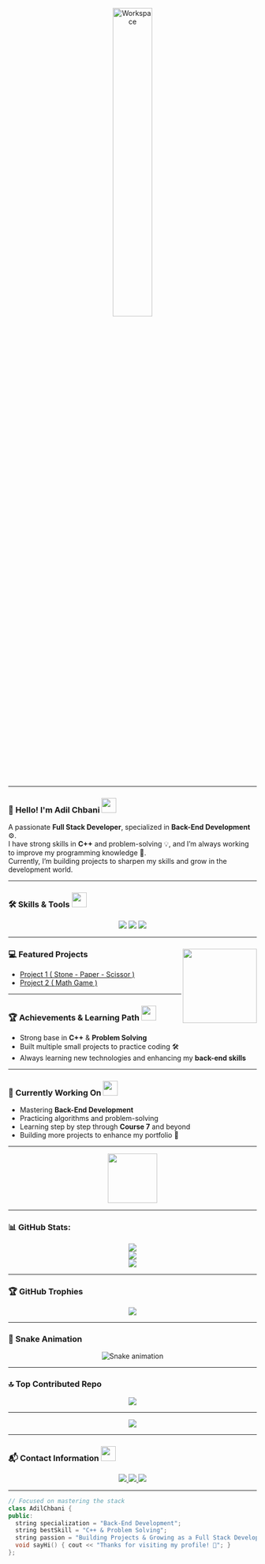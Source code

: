  <div align="center" width="100%">

<img src="https://github.com/SP-XD/SP-XD/blob/main/images/dev-working_rounded.gif?raw=true" alt="Workspace" width="40%"/><br>

</div>

<hr>

### 👋 Hello! I'm **Adil Chbani** <img src="https://media.giphy.com/media/WUlplcMpOCEmTGBtBW/giphy.gif" width="30">
A passionate **Full Stack Developer**, specialized in **Back-End Development** ⚙️.  
I have strong skills in **C++** and problem-solving 💡, and I’m always working to improve my programming knowledge 🚀.  
Currently, I’m building projects to sharpen my skills and grow in the development world.

---

### 🛠️ Skills & Tools <img src="https://media.giphy.com/media/3o7TKPdUkkbCAVqW4w/giphy.gif" width="30">
<div align="center">
  <img src="https://img.shields.io/badge/C++-00599C?style=for-the-badge&logo=c%2B%2B&logoColor=white" />
  <img src="https://img.shields.io/badge/Problem%20Solving-1f6feb?style=for-the-badge&logo=leetcode&logoColor=white" />
  <img src="https://img.shields.io/badge/Full%20Stack%20Development-2ea44f?style=for-the-badge&logo=stackshare&logoColor=white" />
</div>

---

### 💻 Featured Projects <img align="right" src="https://media.giphy.com/media/qgQUggAC3Pfv687qPC/giphy.gif" width="150" />
- [Project 1 ( Stone - Paper - Scissor )](#)
- [Project 2 ( Math Game )](#)

---

### 🏆 Achievements & Learning Path <img src="https://media.giphy.com/media/26FPnsRww5Zm4/giphy.gif" width="30">
- Strong base in **C++** & **Problem Solving**  
- Built multiple small projects to practice coding 🛠️  
- Always learning new technologies and enhancing my **back-end skills**

---

### 🎯 Currently Working On <img src="https://media.giphy.com/media/xT8qBepJQzUjXpeWU8/giphy.gif" width="30">
- Mastering **Back-End Development**  
- Practicing algorithms and problem-solving  
- Learning step by step through **Course 7** and beyond  
- Building more projects to enhance my portfolio 🚀  

---

<div align="center">
  <img src="https://github.com/SP-XD/SP-XD/blob/main/images/Developer.gif" width="100" />
</div>

---

### 📊 GitHub Stats:
<div align="center">
  <img src="https://github-readme-stats.vercel.app/api?username=Adil-Chbani&theme=vision-friendly-dark&hide_border=false&include_all_commits=true&count_private=true"/><br/>
  <img src="https://nirzak-streak-stats.vercel.app/?user=Adil-Chbani&theme=vision-friendly-dark&hide_border=false"/><br/>
  <img src="https://github-readme-stats.vercel.app/api/top-langs/?username=Adil-Chbani&theme=vision-friendly-dark&hide_border=false&include_all_commits=true&count_private=true&layout=compact"/>
</div>

---

### 🏆 GitHub Trophies
<div align="center">
  <img src="https://github-profile-trophy.vercel.app/?username=Adil-Chbani&theme=radical&no-frame=false&no-bg=false&margin-w=4"/>
</div>

---

### 🐍 Snake Animation
<div align="center">
<img src="https://profile-readme-generator.com/assets/snake.svg" alt="Snake animation"/>
</div>

---

### 🔝 Top Contributed Repo
<div align="center">
  <img src="https://github-contributor-stats.vercel.app/api?username=Adil-Chbani&limit=5&theme=dark&combine_all_yearly_contributions=true"/>
</div>

---

<p align="center">
  <img src="https://img.shields.io/github/followers/Adil-Chbani?label=Followers&style=for-the-badge&logo=github&color=1f6feb" />
</p>


---

### 📬 Contact Information <img src="https://media.giphy.com/media/jqNPzdTTxQfOgOqpO4/giphy.gif" width="30">
<div align="center">
  <a href="https://www.linkedin.com/in/adil-chbani-866734292/" target="_blank">
    <img src="https://img.shields.io/badge/LinkedIn-0A66C2?style=for-the-badge&logo=linkedin&logoColor=white" />
  </a>
 <a href="https://mail.google.com/mail/?view=cm&fs=1&to=adilchbani.contact@gmail.com" target="_blank">
   <img src="https://img.shields.io/badge/Gmail-D14836?style=for-the-badge&logo=gmail&logoColor=white" />
</a>

  <a href="https://wa.me/0622822241" target="_blank">
    <img src="https://img.shields.io/badge/WhatsApp-25D366?style=for-the-badge&logo=whatsapp&logoColor=white" />
  </a>
</div>

---

```cpp
// Focused on mastering the stack
class AdilChbani {
public:
  string specialization = "Back-End Development";
  string bestSkill = "C++ & Problem Solving";
  string passion = "Building Projects & Growing as a Full Stack Developer";
  void sayHi() { cout << "Thanks for visiting my profile! 🚀"; }
};
